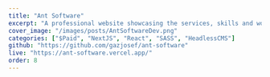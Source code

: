 ```yaml
---
title: "Ant Software"
excerpt: "A professional website showcasing the services, skills and work of Ant Software."
cover_image: "/images/posts/AntSoftwareDev.png"
categories: ["$Paid", "NextJS", "React", "SASS", "HeadlessCMS"]
github: "https://github.com/gazjosef/ant-software"
live: "https://ant-software.vercel.app/"
order: 8
---
```

